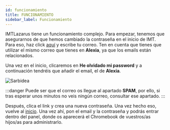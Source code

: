 ```yaml
---
id: funcionamiento
title: FUNCIONAMIENTO
sidebar_label: Funcionamiento
---
```

IMTLazarus tiene un funcionamiento complejo. Para empezar, tenemos que asegurarnos de que hemos cambiado la contraseña en el inicio de IMT. Para eso, haz click [aquí](https://kirikino.imtlazarus.com/lazarus/recoverypass.php) y escribe tu correo. Ten en cuenta que tienes que utilizar el mismo correo que tienes en **Alexia**, ya que los emails están relacionados. 

Una vez en el inicio, clicaremos en **He olvidado mi password** y a continuación tendréis que añadir el email, el de **Alexia**.

![Sarbidea](https://i.ibb.co/4KKSBBm/IMT-lazarus.png)

:::danger
Puede ser que el correo os llegue al apartado **SPAM**, por ello, si tras esperar unos minutos no veis ningún correo, consultar ese apartado.
:::

Después, clica el link y crea una nueva contraseña. Una vez hecho eso, vuelve al [inicio](https://kirikino.imtlazarus.com/lazarus). Una vez ahí, pon el email y la contraseña y podrás entrar dentro del panel, donde os aparecerá el Chromebook de vuestros/as hijos/as para administrarlo.

